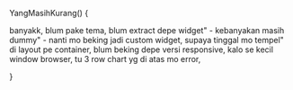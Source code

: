 YangMasihKurang() {

banyakk,
blum pake tema,
blum extract depe widget" - kebanyakan masih dummy" - nanti mo beking jadi custom widget, supaya tinggal mo tempel" di layout pe container,
blum beking depe versi responsive, kalo se kecil window browser, tu 3 row chart yg di atas mo error,

}
